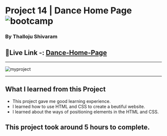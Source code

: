 
# Project 14 | Dance Home Page  ![bootcamp](https://img.shields.io/badge/JS-Bootcamp-yellow)

### By Thalloju Shivaram


## 🔗Live Link -: [Dance-Home-Page](https://hostingland.netlify.app/)
 

---

![myproject](/images/dancing.jpg)

---


## What I learned from this Project

- This project gave me good learning experience.
- I learned how to use HTML and CSS to create a beutiful website.
- I learned about the ways of positioning elements in the HTML and CSS.
## This project took around 5 hours to complete.